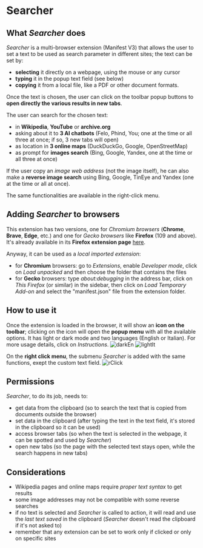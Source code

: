 # Searcher


## What *Searcher* does

*Searcher* is a multi-browser extension (Manifest V3) that allows the user to set a text to be used as search parameter in different sites; the text can be set by:
- **selecting** it directly on a webpage, using the mouse or any cursor
- **typing** it in the popup text field (see below)
- **copying** it from a local file, like a PDF or other document formats.

Once the text is chosen, the user can click on the toolbar popup buttons to **open directly the various results in new tabs**.

The user can search for the chosen text:
- in **Wikipedia**, **YouTube** or **archive.org**
- asking about it to **3 AI chatbots** (Felo, Phind, You; one at the time or all three at once; if so, 3 new tabs will open)
- as location in **3 online maps** (DuckDuckGo, Google, OpenStreetMap)
- as prompt for **images search** (Bing, Google, Yandex, one at the time or all three at once)

If the user copy an *image web address* (not the image itself), he can also make a **reverse image search** using Bing, Google, TinEye and Yandex (one at the time or all at once).

The same functionalities are available in the right-click menu.

## Adding *Searcher* to browsers

This extension has two versions, one for *Chromium browsers* (**Chrome**, **Brave**, **Edge**, etc.) and one for *Gecko browsers* like **Firefox** (109 and above). It's already available in its **Firefox extension page** [here](https://addons.mozilla.org/it/firefox/addon/searcher_en-it/).

Anyway, it can be used as a *local imported extension*:
- for **Chromium** browsers: go to *Extensions*, enable *Developer mode*, click on *Load unpacked* and then choose the folder that contains the files
- for **Gecko** browsers: type *about:debugging* in the address bar, click on *This Firefox* (or similar) in the sidebar, then click on *Load Temporary Add-on* and select the "manifest.json" file from the extension folder.

## How to use it

Once the extension is loaded in the browser, it will show an **icon on the toolbar**; clicking on the icon will open the **popup menu** with all the available options. It has light or dark mode and two languages (English or Italian). For more usage details, click on *Instructions*.
![darkEn](https://github.com/user-attachments/assets/cfd228ba-adbb-402d-9fdc-0da86099c95c)
![lightIt](https://github.com/user-attachments/assets/2f7d208d-8bee-442c-9291-d6e8adfba610)

On the **right click menu**, the submenu *Searcher* is added with the same functions, exept the custom text field.
![rClick](https://github.com/user-attachments/assets/6c661468-dcdc-464c-a7b0-a2f497e29237)


## Permissions
*Searcher*, to do its job, needs to:
- get data from the clipboard (so to search the text that is copied from documents outside the browser)
- set data in the clipboard (after typing the text in the text field, it's stored in the clipboard so it can be used)
- access browser tabs (so when the text is selected in the webpage, it can be spotted and used by *Searcher*)
- open new tabs (so the page with the selected text stays open, while the search happens in new tabs)

## Considerations
- Wikipedia pages and online maps require *proper text syntax* to get results 
- some image addresses may not be compatible with some reverse searches
- if no text is selected and *Searcher* is called to action, it will read and use the *last text saved* in the clipboard (*Searcher* doesn't read the clipboard if it's not asked to)
- remember that any extension can be set to work only if clicked or only on specific sites
